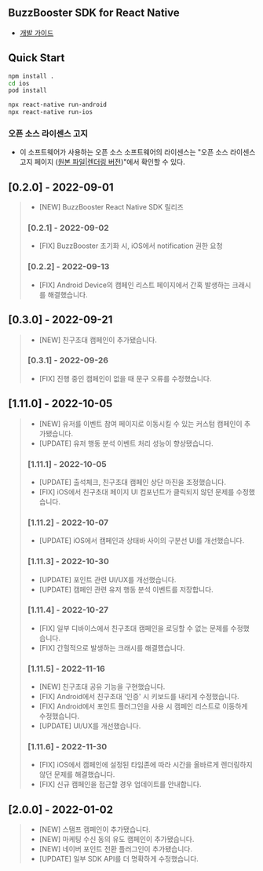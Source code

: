 ## BuzzBooster SDK for React Native

* [개발 가이드](https://buzzvil.atlassian.net/wiki/spaces/BDG/pages/2953019933/BuzzBooster+React+Native+SDK)

## Quick Start
```sh
npm install .
cd ios
pod install

npx react-native run-android
npx react-native run-ios
```

### 오픈 소스 라이센스 고지
- 이 소프트웨어가 사용하는 오픈 소스 소프트웨어의 라이센스는 "오픈 소스 라이센스 고지 페이지 ([원본 파일](docs/3rd_party_licenses.html)|[렌더링 버전](https://htmlpreview.github.io/?https://github.com/Buzzvil/buzzscreen-sdk-publisher/blob/master/docs/3rd_party_licenses.html))"에서 확인할 수 있다.

## [0.2.0] - 2022-09-01
> * [NEW] BuzzBooster React Native SDK 릴리즈
> ### [0.2.1] - 2022-09-02
> * [FIX] BuzzBooster 초기화 시, iOS에서 notification 권한 요청
> ### [0.2.2] - 2022-09-13
> * [FIX] Android Device의 캠페인 리스트 페이지에서 간혹 발생하는 크래시를 해결했습니다.
## [0.3.0] - 2022-09-21
> * [NEW] 친구초대 캠페인이 추가됐습니다.
> ### [0.3.1] - 2022-09-26
> * [FIX] 진행 중인 캠페인이 없을 때 문구 오류를 수정했습니다.
## [1.11.0] - 2022-10-05
> * [NEW] 유저를 이벤트 참여 페이지로 이동시킬 수 있는 커스텀 캠페인이 추가됐습니다.
> * [UPDATE] 유저 행동 분석 이벤트 처리 성능이 향상됐습니다.
> ### [1.11.1] - 2022-10-05
> * [UPDATE] 출석체크, 친구초대 캠페인 상단 마진을 조정했습니다.
> * [FIX] iOS에서 친구초대 페이지 UI 컴포넌트가 클릭되지 않던 문제를 수정했습니다.
> ### [1.11.2] - 2022-10-07
> * [UPDATE] iOS에서 캠페인과 상태바 사이의 구분선 UI를 개선했습니다.
> ### [1.11.3] - 2022-10-30
> * [UPDATE] 포인트 관련 UI/UX를 개선했습니다.
> * [UPDATE] 캠페인 관련 유저 행동 분석 이벤트를 저장합니다.
> ### [1.11.4] - 2022-10-27
> * [FIX] 일부 디바이스에서 친구초대 캠페인을 로딩할 수 없는 문제를 수정했습니다.
> * [FIX] 간헐적으로 발생하는 크래시를 해결했습니다.
> ### [1.11.5] - 2022-11-16
> * [NEW] 친구초대 공유 기능을 구현했습니다.
> * [FIX] Android에서 친구초대 '인증' 시 키보드를 내리게 수정했습니다.
> * [FIX] Android에서 포인트 플러그인을 사용 시 캠페인 리스트로 이동하게 수정했습니다.
> * [UPDATE] UI/UX를 개선했습니다.
> ### [1.11.6] - 2022-11-30
> * [FIX] iOS에서 캠페인에 설정된 타임존에 따라 시간을 올바르게 렌더링하지 않던 문제를 해결했습니다.
> * [FIX] 신규 캠페인을 접근할 경우 업데이트를 안내합니다.
## [2.0.0] - 2022-01-02
> * [NEW] 스탬프 캠페인이 추가됐습니다.
> * [NEW] 마케팅 수신 동의 유도 캠페인이 추가됐습니다.
> * [NEW] 네이버 포인트 전환 플러그인이 추가됐습니다.
> * [UPDATE] 일부 SDK API를 더 명확하게 수정했습니다.